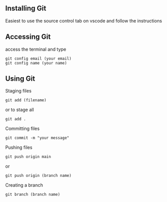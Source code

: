 ## Installing Git
Easiest to use the source control tab on vscode and follow the instructions

## Accessing Git
access the terminal and type 
```
git config email (your email)
git config name (your name)
```
## Using Git
Staging files
```
git add (filename)
```
or to stage all
```
git add .
```

Committing files
```
git commit -m "your message"
```

Pushing files
```
git push origin main
```
or
```
git push origin (branch name)
```

Creating a branch
```
git branch (branch name)
```